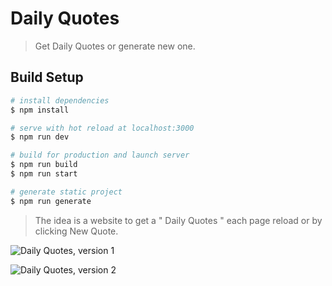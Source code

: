 # Daily Quotes

> Get Daily Quotes or generate new one.

## Build Setup

```bash
# install dependencies
$ npm install

# serve with hot reload at localhost:3000
$ npm run dev

# build for production and launch server
$ npm run build
$ npm run start

# generate static project
$ npm run generate
```

> The idea is a website to get a " Daily Quotes " each page reload or by clicking New Quote.


![Daily Quotes, version 1](https://drive.google.com/open?id=1_IpCRJ0vJNEQtLvR8NUj3vtY13-Otl9R)

![Daily Quotes, version 2](https://drive.google.com/open?id=1M1EnVNY30AQXSZ1WdjATyTBB1ARiMk5N)

<!--
v1 https://drive.google.com/open?id=1_IpCRJ0vJNEQtLvR8NUj3vtY13-Otl9R
v2 https://drive.google.com/open?id=1M1EnVNY30AQXSZ1WdjATyTBB1ARiMk5N
 -->